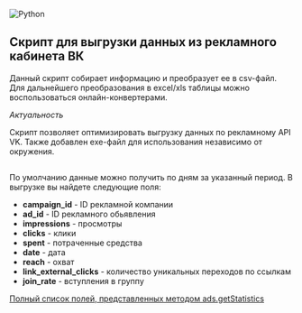 ![Python](https://img.shields.io/badge/python-3670A0?style=for-the-badge&logo=python&logoColor=ffdd54)

## Скрипт для выгрузки данных из    рекламного кабинета ВК
Данный скрипт собирает информацию и преобразует ее в csv-файл. Для дальнейшего преобразования в  excel/xls таблицы можно воспользоваться онлайн-конвертерами.

*Актуальность*

Скрипт позволяет оптимизировать выгрузку данных по рекламному API VK. Также добавлен exe-файл для использования независимо от окружения.

## 
По умолчанию данные можно получить по дням за указанный период. 
В выгрузке вы найдете следующие поля:
- __campaign_id__ - ID рекламной компании
-  __ad_id__ - ID рекламного обьявления
- __impressions__ - просмотры
- __clicks__ - клики
- __spent__ - потраченные средства
- __date__ - дата
- __reach__ - охват
- __link_external_clicks__ - количество уникальных переходов по ссылкам
- __join_rate__ - вступления в группу

[Полный список полей, представленных методом ads.getStatistics](https://dev.vk.com/method/ads.getStatistics)

